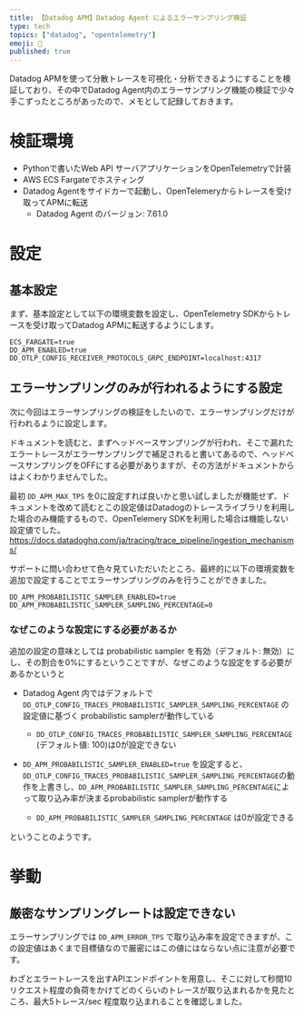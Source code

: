 ```yaml
---
title: 【Datadog APM】Datadog Agent によるエラーサンプリング検証
type: tech
topics: ["datadog", "opentelemetry"]
emoji: 🐶
published: true
---
```


Datadog APMを使って分散トレースを可視化・分析できるようにすることを検証しており、その中でDatadog Agent内のエラーサンプリング機能の検証で少々手こずったところがあったので、メモとして記録しておきます。

# 検証環境
- Pythonで書いたWeb API サーバアプリケーションをOpenTelemetryで計装
- AWS ECS Fargateでホスティング
- Datadog Agentをサイドカーで起動し、OpenTelemeryからトレースを受け取ってAPMに転送
  - Datadog Agent のバージョン: 7.61.0

# 設定

## 基本設定

まず、基本設定として以下の環境変数を設定し、OpenTelemetry SDKからトレースを受け取ってDatadog APMに転送するようにします。

```
ECS_FARGATE=true
DD_APM_ENABLED=true
DD_OTLP_CONFIG_RECEIVER_PROTOCOLS_GRPC_ENDPOINT=localhost:4317
```

## エラーサンプリングのみが行われるようにする設定

次に今回はエラーサンプリングの検証をしたいので、エラーサンプリングだけが行われるように設定します。

ドキュメントを読むと、まずヘッドベースサンプリングが行われ、そこで漏れたエラートレースがエラーサンプリングで補足されると書いてあるので、ヘッドベースサンプリングをOFFにする必要がありますが、その方法がドキュメントからはよくわかりませんでした。

最初 `DD_APM_MAX_TPS` を0に設定すれば良いかと思い試しましたが機能せず、ドキュメントを改めて読むとこの設定値はDatadogのトレースライブラリを利用した場合のみ機能するもので、OpenTelemery SDKを利用した場合は機能しない設定値でした。
https://docs.datadoghq.com/ja/tracing/trace_pipeline/ingestion_mechanisms/


サポートに問い合わせて色々見ていただいたところ、最終的に以下の環境変数を追加で設定することでエラーサンプリングのみを行うことができました。

```
DD_APM_PROBABILISTIC_SAMPLER_ENABLED=true
DD_APM_PROBABILISTIC_SAMPLER_SAMPLING_PERCENTAGE=0
```

### なぜこのような設定にする必要があるか
追加の設定の意味としては probabilistic sampler を有効（デフォルト: 無効）にし、その割合を0%にするということですが、なぜこのような設定をする必要があるかというと

- Datadog Agent 内ではデフォルトで `DD_OTLP_CONFIG_TRACES_PROBABILISTIC_SAMPLER_SAMPLING_PERCENTAGE` の設定値に基づく probabilistic samplerが動作している

  - `DD_OTLP_CONFIG_TRACES_PROBABILISTIC_SAMPLER_SAMPLING_PERCENTAGE` (デフォルト値: 100)は0が設定できない

- `DD_APM_PROBABILISTIC_SAMPLER_ENABLED=true` を設定すると、`DD_OTLP_CONFIG_TRACES_PROBABILISTIC_SAMPLER_SAMPLING_PERCENTAGE`の動作を上書きし、`DD_APM_PROBABILISTIC_SAMPLER_SAMPLING_PERCENTAGE`によって取り込み率が決まるprobabilistic samplerが動作する
  - `DD_APM_PROBABILISTIC_SAMPLER_SAMPLING_PERCENTAGE` は0が設定できる

ということのようです。

# 挙動
## 厳密なサンプリングレートは設定できない

エラーサンプリングでは `DD_APM_ERROR_TPS` で取り込み率を設定できますが、この設定値はあくまで目標値なので厳密にはこの値にはならない点に注意が必要です。

わざとエラートレースを出すAPIエンドポイントを用意し、そこに対して秒間10リクエスト程度の負荷をかけてどのくらいのトレースが取り込まれるかを見たところ、最大5トレース/sec 程度取り込まれることを確認しました。
